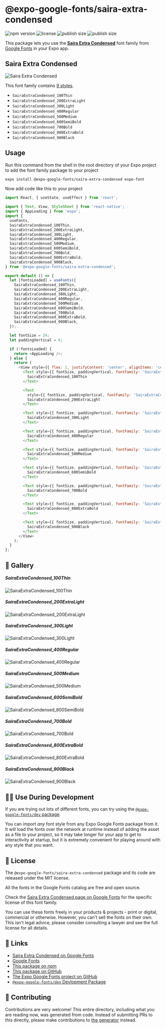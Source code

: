 # @expo-google-fonts/saira-extra-condensed

![npm version](https://flat.badgen.net/npm/v/@expo-google-fonts/saira-extra-condensed)
![license](https://flat.badgen.net/github/license/expo/google-fonts)
![publish size](https://flat.badgen.net/packagephobia/install/@expo-google-fonts/saira-extra-condensed)
![publish size](https://flat.badgen.net/packagephobia/publish/@expo-google-fonts/saira-extra-condensed)

This package lets you use the [**Saira Extra Condensed**](https://fonts.google.com/specimen/Saira+Extra+Condensed) font family from [Google Fonts](https://fonts.google.com/) in your Expo app.

## Saira Extra Condensed

![Saira Extra Condensed](./font-family.png)

This font family contains [9 styles](#-gallery).

- `SairaExtraCondensed_100Thin`
- `SairaExtraCondensed_200ExtraLight`
- `SairaExtraCondensed_300Light`
- `SairaExtraCondensed_400Regular`
- `SairaExtraCondensed_500Medium`
- `SairaExtraCondensed_600SemiBold`
- `SairaExtraCondensed_700Bold`
- `SairaExtraCondensed_800ExtraBold`
- `SairaExtraCondensed_900Black`

## Usage

Run this command from the shell in the root directory of your Expo project to add the font family package to your project
```sh
expo install @expo-google-fonts/saira-extra-condensed expo-font
```

Now add code like this to your project
```js
import React, { useState, useEffect } from 'react';

import { Text, View, StyleSheet } from 'react-native';
import { AppLoading } from 'expo';
import {
  useFonts,
  SairaExtraCondensed_100Thin,
  SairaExtraCondensed_200ExtraLight,
  SairaExtraCondensed_300Light,
  SairaExtraCondensed_400Regular,
  SairaExtraCondensed_500Medium,
  SairaExtraCondensed_600SemiBold,
  SairaExtraCondensed_700Bold,
  SairaExtraCondensed_800ExtraBold,
  SairaExtraCondensed_900Black,
} from '@expo-google-fonts/saira-extra-condensed';

export default () => {
  let [fontsLoaded] = useFonts({
    SairaExtraCondensed_100Thin,
    SairaExtraCondensed_200ExtraLight,
    SairaExtraCondensed_300Light,
    SairaExtraCondensed_400Regular,
    SairaExtraCondensed_500Medium,
    SairaExtraCondensed_600SemiBold,
    SairaExtraCondensed_700Bold,
    SairaExtraCondensed_800ExtraBold,
    SairaExtraCondensed_900Black,
  });

  let fontSize = 24;
  let paddingVertical = 6;

  if (!fontsLoaded) {
    return <AppLoading />;
  } else {
    return (
      <View style={{ flex: 1, justifyContent: 'center', alignItems: 'center' }}>
        <Text style={{ fontSize, paddingVertical, fontFamily: 'SairaExtraCondensed_100Thin' }}>
          SairaExtraCondensed_100Thin
        </Text>

        <Text
          style={{ fontSize, paddingVertical, fontFamily: 'SairaExtraCondensed_200ExtraLight' }}>
          SairaExtraCondensed_200ExtraLight
        </Text>

        <Text style={{ fontSize, paddingVertical, fontFamily: 'SairaExtraCondensed_300Light' }}>
          SairaExtraCondensed_300Light
        </Text>

        <Text style={{ fontSize, paddingVertical, fontFamily: 'SairaExtraCondensed_400Regular' }}>
          SairaExtraCondensed_400Regular
        </Text>

        <Text style={{ fontSize, paddingVertical, fontFamily: 'SairaExtraCondensed_500Medium' }}>
          SairaExtraCondensed_500Medium
        </Text>

        <Text style={{ fontSize, paddingVertical, fontFamily: 'SairaExtraCondensed_600SemiBold' }}>
          SairaExtraCondensed_600SemiBold
        </Text>

        <Text style={{ fontSize, paddingVertical, fontFamily: 'SairaExtraCondensed_700Bold' }}>
          SairaExtraCondensed_700Bold
        </Text>

        <Text style={{ fontSize, paddingVertical, fontFamily: 'SairaExtraCondensed_800ExtraBold' }}>
          SairaExtraCondensed_800ExtraBold
        </Text>

        <Text style={{ fontSize, paddingVertical, fontFamily: 'SairaExtraCondensed_900Black' }}>
          SairaExtraCondensed_900Black
        </Text>
      </View>
    );
  }
};

```

## 🔡 Gallery

##### SairaExtraCondensed_100Thin
![SairaExtraCondensed_100Thin](./SairaExtraCondensed_100Thin.ttf.png)

##### SairaExtraCondensed_200ExtraLight
![SairaExtraCondensed_200ExtraLight](./SairaExtraCondensed_200ExtraLight.ttf.png)

##### SairaExtraCondensed_300Light
![SairaExtraCondensed_300Light](./SairaExtraCondensed_300Light.ttf.png)

##### SairaExtraCondensed_400Regular
![SairaExtraCondensed_400Regular](./SairaExtraCondensed_400Regular.ttf.png)

##### SairaExtraCondensed_500Medium
![SairaExtraCondensed_500Medium](./SairaExtraCondensed_500Medium.ttf.png)

##### SairaExtraCondensed_600SemiBold
![SairaExtraCondensed_600SemiBold](./SairaExtraCondensed_600SemiBold.ttf.png)

##### SairaExtraCondensed_700Bold
![SairaExtraCondensed_700Bold](./SairaExtraCondensed_700Bold.ttf.png)

##### SairaExtraCondensed_800ExtraBold
![SairaExtraCondensed_800ExtraBold](./SairaExtraCondensed_800ExtraBold.ttf.png)

##### SairaExtraCondensed_900Black
![SairaExtraCondensed_900Black](./SairaExtraCondensed_900Black.ttf.png)


## 👩‍💻 Use During Development

If you are trying out lots of different fonts, you can try using the [`@expo-google-fonts/dev` package](https://github.com/expo/google-fonts/tree/master/font-packages/dev#readme).

You can import *any* font style from any Expo Google Fonts package from it. It will load the fonts
over the network at runtime instead of adding the asset as a file to your project, so it may take longer
for your app to get to interactivity at startup, but it is extremely convenient
for playing around with any style that you want.

## 📖 License

The `@expo-google-fonts/saira-extra-condensed` package and its code are released under the MIT license.

All the fonts in the Google Fonts catalog are free and open source.

Check the [Saira Extra Condensed page on Google Fonts](https://fonts.google.com/specimen/Saira+Extra+Condensed) for the specific license of this font family.

You can use these fonts freely in your products & projects - print or digital, commercial or otherwise. However, you can't sell the fonts on their own. This isn't legal advice, please consider consulting a lawyer and see the full license for all details.

## 🔗 Links

- [Saira Extra Condensed on Google Fonts](https://fonts.google.com/specimen/Saira+Extra+Condensed)
- [Google Fonts](https://fonts.google.com/)
- [This package on npm](https://www.npmjs.com/package/@expo-google-fonts/saira-extra-condensed)
- [This package on GitHub](https://github.com/expo/google-fonts/tree/master/font-packages/saira-extra-condensed)
- [The Expo Google Fonts project on GitHub](https://github.com/expo/google-fonts)
- [`@expo-google-fonts/dev` Devlopment Package](https://github.com/expo/google-fonts/tree/master/font-packages/dev)

## 🤝 Contributing

Contributions are very welcome! This entire directory, including what you are reading now, was generated from code. Instead of submitting PRs to this directly, please make contributions to [the generator](https://github.com/expo/google-fonts/tree/master/packages/generator) instead.
